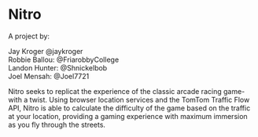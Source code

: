 Nitro
=====================

A project by:

Jay Kroger @jaykroger
<br>
Robbie Ballou: @FriarobbyCollege
<br>
Landon Hunter: @Shnickelbob
<br>
Joel Mensah: @Joel7721


Nitro seeks to replicat the experience of the classic arcade racing game- with a twist. Using browser location services and the TomTom Traffic Flow API, Nitro is able to calculate the difficulty of the game based on the traffic at your location, providing a gaming experience with maximum immersion as you fly through the streets.
